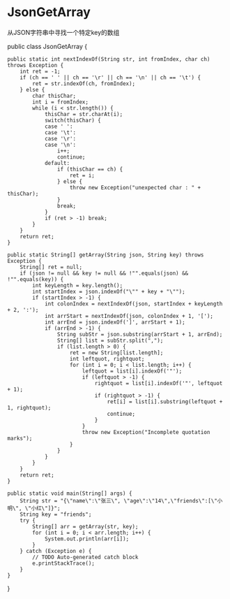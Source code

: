 # JsonGetArray
从JSON字符串中寻找一个特定key的数组


public class JsonGetArray {

	public static int nextIndexOf(String str, int fromIndex, char ch) throws Exception {
		int ret = -1;
		if (ch == ' ' || ch == '\r' || ch == '\n' || ch == '\t') {
			ret = str.indexOf(ch, fromIndex);
		} else {
			char thisChar;
			int i = fromIndex;
			while (i < str.length()) {
				thisChar = str.charAt(i);
				switch(thisChar) {
				case ' ':
				case '\t':
				case '\r':
				case '\n':
					i++;
					continue;
				default:
					if (thisChar == ch) {
						ret = i;
					} else {
						throw new Exception("unexpected char : " + thisChar);
					}
					break;
				}
				if (ret > -1) break;
			}
		}
		return ret;
	}
	
	public static String[] getArray(String json, String key) throws Exception {
		String[] ret = null;
		if (json != null && key != null && !"".equals(json) && !"".equals(key)) {
			int keyLength = key.length();
			int startIndex = json.indexOf("\"" + key + "\"");
			if (startIndex > -1) {
				int colonIndex = nextIndexOf(json, startIndex + keyLength + 2, ':');
				int arrStart = nextIndexOf(json, colonIndex + 1, '[');
				int arrEnd = json.indexOf(']', arrStart + 1);
				if (arrEnd > -1) {
					String subStr = json.substring(arrStart + 1, arrEnd);
					String[] list = subStr.split(",");
					if (list.length > 0) {
						ret = new String[list.length];
						int leftquot, rightquot;
						for (int i = 0; i < list.length; i++) {
							leftquot = list[i].indexOf('"');
							if (leftquot > -1) {
								rightquot = list[i].indexOf('"', leftquot + 1);
								if (rightquot > -1) {
									ret[i] = list[i].substring(leftquot + 1, rightquot);
									continue;
								}
							}
							throw new Exception("Incomplete quotation marks");
						}
					}
				}
			}
		}
		return ret;
	}
 
	public static void main(String[] args) {
		String str = "{\"name\":\"张三\", \"age\":\"14\",\"friends\":[\"小明\", \"小红\"]}";
		String key = "friends";
		try {
			String[] arr = getArray(str, key);
			for (int i = 0; i < arr.length; i++) {
				System.out.println(arr[i]);
			}
		} catch (Exception e) {
			// TODO Auto-generated catch block
			e.printStackTrace();
		}
	}
}
